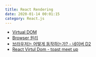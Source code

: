 ```yaml
---
title: React Rendering
date: 2020-01-14 00:01:15
category: React.js
---
```


- [Virtual DOM](https://velopert.com/3236)
- [Browser 원리](https://www.html5rocks.com/en/tutorials/internals/howbrowserswork/#Introduction)
- [브라우저는 어떻게 동작하는가? - 네이버 D2](https://d2.naver.com/helloworld/59361)
- [React Virtul Dom - toast meet up](https://meetup.toast.com/posts/110)
